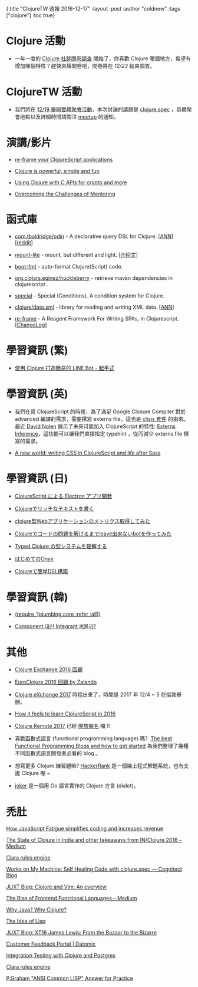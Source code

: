 {:title "ClojureTW 週報 2016-12-17"
:layout :post
:author "coldnew"
:tags  ["clojure"]
:toc true}

# Clojure 活動

* 一年一度的 [Clojure 社群問卷調查](https://www.surveymonkey.com/r/clojure2016) 開始了，你喜歡 Clojure 哪個地方，希望有增加哪個特性？趕快來填問卷吧，問卷將在 *12/23* 結束調查。

# ClojureTW 活動

* 我們將在 [12/19 舉辦實體聚會活動](https://www.meetup.com/Clojure-tw/events/235951132/)，本次討論的議題是 [clojure.spec](http://clojure.org/about/spec) ，具體聚會地點以及詳細時間請關注 [meetup](https://www.meetup.com/Clojure-tw/events/235951132/) 的通知。

# 演講/影片

* [re-frame your ClojureScript applications](https://www.youtube.com/watch?v=cDzjlx6otCU)

* [Clojure is powerful, simple and fun](https://www.youtube.com/watch?v=9CDkJjdjDJs)

* [Using Clojure with C APIs for crypto and more](https://www.youtube.com/watch?v=Lf-M1ZH6KME)

* [Overcoming the Challenges of Mentoring](https://www.youtube.com/watch?v=gqnvSW9yniU)

# 函式庫

* [com.tbaldridge/odin](https://github.com/halgari/odin) - A declarative query DSL for Clojure. [[ANN](https://groups.google.com/forum/#!msg/clojure/KDBc0XNm6m4/LaSAJv12DgAJ)] [[reddit](https://www.reddit.com/r/Clojure/comments/5hn30v/odin_an_embedded_extensible_logic_dsl_for_clojure/)]

* [mount-lite](https://github.com/aroemers/mount-lite) - mount, but different and light. [[介紹文](http://www.functionalbytes.nl//clojure/mount/mount-lite/2016/12/10/mount-lite-2.html)]

* [boot-fmt](https://github.com/pesterhazy/boot-fmt) - auto-format Clojure(Script) code.

* [org.clojars.eginez/huckleberry](https://github.com/eginez/huckleberry) - retrieve maven dependencies in clojurescript
.
* [special](https://github.com/clojureman/special) - Special (Conditions). A condition system for Clojure.

* [clojure/data.xml](https://github.com/clojure/data.xml) - library for reading and writing XML data. [[ANN](https://groups.google.com/forum/#!msg/clojure/tlIHHR58Vqs/eZtK54h6DwAJ)]

* [re-frame](https://github.com/Day8/re-frame) - A Reagent Framework For Writing SPAs, in Clojurescript. [[ChangeLog](https://github.com/Day8/re-frame/blob/master/CHANGES.md#090-20161215)]

# 學習資訊 (繁)

* [使用 Clojure 打造簡易的 LINE Bot - 起手式](https://blog.lovecankill.com/posts/2016-12-06-hello-linebot/)


# 學習資訊 (英)

* 我們在寫 ClojureScript 的時候，為了滿足 Google Closure Compiler 對於 advanced 編譯的需求，需要撰寫 externs file，這也是 [cljsjs 套件](http://cljsjs.github.io/) 的由來。最近 [David Nolen](https://github.com/swannodette) 展示了未來可能加入 ClojureScript 的特性: 
[Externs Inference](https://gist.github.com/swannodette/4fc9ccc13f62c66456daf19c47692799)，這功能可以讓我們直接指定 typehint ，從而減少 externs file 撰寫的需求。

* [A new world: writing CSS in ClojureScript and life after Sass](https://blog.estimate-work.com/a-new-world-writing-css-in-clojurescript-and-life-after-sass-bdf5bc80a24f#.fpyaosfun)

# 學習資訊 (日)

* [ClojureScript による Electron アプリ開発](http://qiita.com/snufkon/items/d6d6f6a80af9f7fc57a7)

* [Clojureでリッチなテキストを書く](http://qiita.com/iku000888/items/b4d0243e3b5708d22a9b)

* [clojure製Webアプリケーションのメトリクス取得してみた](http://qiita.com/blackawa/items/5d0791673fceeba9e1a5)

* [Clojureでコードの問題を解けるまでleave出來ないbotを作ってみた](http://qiita.com/If_I_were_boxp/items/7eea4bdb8c9ce76c468c)

* [Typed Clojure の型システムを理解する](http://qiita.com/wgag/items/8e5e7a97f17f1f74395b)

* [はじめてのOnyx](http://qiita.com/lambda-knight/items/fd9a987da1f87dcf227a)

* [Clojureで簡単DSL構築](http://qiita.com/lagenorhynque/items/645578dbc6ef20cbf40a)

# 學習資訊 (韓)

* [(require '[plumbing.core :refer :all])](http://clojure.kr/the-missing-macros)

* [Component 대신 Integrant 써볼까?](http://clojure.kr/integrant)

# 其他

* [Clojure Exchange 2016 回顧](https://rrees.me/2016/12/13/clojure-exchange-2016/)

* [EuroClojure 2016 回顧 by Zalando](https://tech.zalando.com/blog/zalando-lands-at-euroclojure-2016/)

* [Clojure eXchange 2017](https://skillsmatter.com/conferences/8783-clojure-exchange-2017) 時程出來了，時間是 2017 年 12/4 ~ 5 在倫敦舉辦。

* [How it feels to learn ClojureScript in 2016](https://medium.com/degree9/how-it-feels-to-learn-clojurescript-in-2016-1372ed894ab5#.bz3zpxqzc)

* [Clojure Remote 2017](https://clojureremote.com/schedule/) 已經 [開放報名](https://gumroad.com/l/cr17) 囉 !!

* 喜歡函數式語言 (functional programming language) 嗎?  [The best Functional Programming Blogs and how to get started](https://medium.com/@FunctionalWorks/the-best-functional-programming-blogs-49303cc701b5#.xflat17ce) 為我們整理了幾種不同函數式語言開發者必看的 blog 。

* 想寫更多 Clojure 練習題嘛? [HackerRank](https://www.hackerrank.com/) 是一個線上程式解題系統，也有支援 Clojure 喔 ~

* [joker](https://github.com/candid82/joker) 是一個用 Go 語言實作的 Clojure 方言 (dialet)。

# 禿肚

[How JavaScript Fatigue simplifies coding and increases revenue](https://medium.com/@puppybits/how-javascript-fatigue-simplifies-coding-and-increases-revenue-46925c7efd47#.ezsf2pvmj)

[The State of Clojure in India and other takeaways from IN/Clojure 2016 – Medium](https://medium.com/@mohitthatte/the-state-of-clojure-in-india-and-other-takeaways-from-in-clojure-2016-400a61ce2db4#.rk3ll3cms)

[Clara rules engine](http://www.maridonkers.info/clara-rules-engine/)

[Works on My Machine: Self Healing Code with clojure.spec — Cognitect Blog](http://blog.cognitect.com/blog/2016/12/9/works-on-my-machine-self-healing-code-with-clojurespec-1)


[JUXT Blog: Clojure and Vim: An overview](https://juxt.pro/blog/posts/vim-1.html)

[The Rise of Frontend Functional Languages – Medium](https://medium.com/@FunctionalWorks/the-rise-of-frontend-functional-languages-c073bd8ea8ed#.lyrdk5kyi)

[Why Java? Why Clojure?](http://danlebrero.com/2016/12/14/why-java-why-clojure/)

[The Idea of Lisp](https://dev.to/ericnormand/the-idea-of-lisp)

[JUXT Blog: XT16 James Lewis: From the Bazaar to the Bizarre](https://juxt.pro/blog/posts/XT16-james-lewis-from-the-bazaar-to-the-bizarre.html)

[Customer Feedback Portal | Datomic](http://blog.datomic.com/2016/12/customer-feedback-portal.html)

[Integration Testing with Clojure and Postgres](http://mcramm.com/post/integration-tests-for-clojure-and-postgres/)

[Clara rules engine](http://www.maridonkers.info/clara-rules-engine/)

[P.Graham "ANSI Common LISP" Answer for Practice](http://www.shido.info/lisp/pacl2_e.html)
